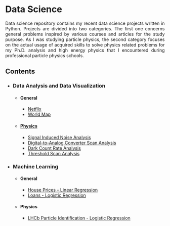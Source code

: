# Data Science
<div align = "justify">
Data science repository contains my recent data science projects written in Python. Projects are divided into two categories. The first one concerns general problems inspired by various courses and articles for the study purpose. As I was studying particle physics, the second category focuses on the actual usage of acquired skills to solve physics related problems for my Ph.D. analysis and high energy physics that I encountered during professional particle physics schools.


## Contents

- ### Data Analysis and Data Visualization 
  - #### General
    - [Netflix](https://github.com/islazykv/data-science/blob/main/data-analysis/general/netflix.ipynb)
    - [World Map](https://github.com/islazykv/data-science/blob/main/data-analysis/general/interactive-world-maps.ipynb)
  
  - #### [Physics](https://github.com/islazykv/data-science/tree/main/data-analysis/physics)
    - [Signal Induced Noise Analysis](https://github.com/islazykv/data-science/blob/main/data-analysis/physics/SIN-analysis.ipynb)
    - [Digital-to-Analog Converter Scan Analysis](https://github.com/islazykv/data-science/blob/main/data-analysis/physics/DAC-analysis.ipynb)
    - [Dark Count Rate Analysis](https://github.com/islazykv/data-science/blob/main/data-analysis/physics/DCR-analysis.ipynb)
    - [Threshold Scan Analysis](https://github.com/islazykv/data-science/blob/main/data-analysis/physics/THR-analysis.ipynb)

- ### Machine Learning
  - #### General
    - [House Prices - Linear Regression](https://github.com/islazykv/data-science/blob/main/machine-learning/general/house-prices.ipynb)
    - [Loans - Logistic Regression](https://github.com/islazykv/data-science/blob/main/machine-learning/general/loans.ipynb)
  
  - #### Physics
    - [LHCb Particle Identification - Logistic Regression](https://github.com/islazykv/data-science/blob/main/machine-learning/physics/LHCb-particle-identification.ipynb)
  
</div>
